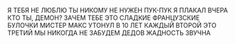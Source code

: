 Я ТЕБЯ НЕ ЛЮБЛЮ
ТЫ НИКОМУ НЕ НУЖЕН
ПУК-ПУК
Я ПЛАКАЛ ВЧЕРА
КТО ТЫ, ДЕМОН?
ЗАЧЕМ ТЕБЕ ЭТО СЛАДКИЕ ФРАНЦУЗСКИЕ БУЛОЧКИ
МИСТЕР МАКС УТОНУЛ В 10 ЛЕТ
КАЖДЫЙ ВТОРОЙ ЭТО ТРЕТИЙ
МЫ НИКОГДА НЕ ЗАБУДЕМ ДЕДОВ
ЖАДНОСТЬ ЗВУЧНА
